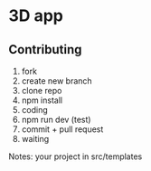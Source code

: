 # 3D app

## Contributing
1. fork
2. create new branch
3. clone repo 
4. npm install
5. coding
6. npm run dev (test)
7. commit + pull request
8. waiting

Notes: your project in src/templates
